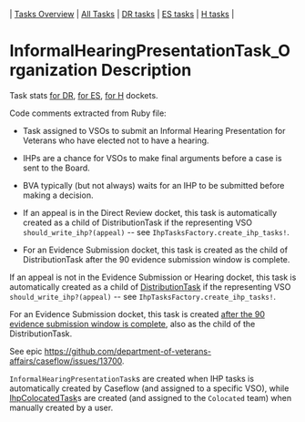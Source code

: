 | [Tasks Overview](tasks-overview.md) | [All Tasks](../alltasks.md) | [DR tasks](../docs-DR/tasklist.md) | [ES tasks](../docs-ES/tasklist.md) | [H tasks](../docs-H/tasklist.md) |

# InformalHearingPresentationTask_Organization Description

Task stats [for DR](../docs-DR/InformalHearingPresentationTask_Organization.md), [for ES](../docs-ES/InformalHearingPresentationTask_Organization.md), [for H](../docs-H/InformalHearingPresentationTask_Organization.md) dockets.

<!-- class_comments:begin -->
<!-- Do not modify within this block; modify associated rb file instead and run comments_to_descriptions.py. -->
Code comments extracted from Ruby file:
* Task assigned to VSOs to submit an Informal Hearing Presentation for Veterans who have elected not to have a hearing.
* IHPs are a chance for VSOs to make final arguments before a case is sent to the Board.
* BVA typically (but not always) waits for an IHP to be submitted before making a decision.
  
* If an appeal is in the Direct Review docket, this task is automatically created as a child of DistributionTask if the
  representing VSO `should_write_ihp?(appeal)` -- see `IhpTasksFactory.create_ihp_tasks!`.
  
* For an Evidence Submission docket, this task is created as the child of DistributionTask
  after the 90 evidence submission window is complete.
<!-- class_comments:end -->

If an appeal is not in the Evidence Submission or Hearing docket, this task is automatically created as a child of [DistributionTask](DistributionTask_Organization.md) if the representing VSO `should_write_ihp?(appeal)` -- see `IhpTasksFactory.create_ihp_tasks!`.

For an Evidence Submission docket, this task is created [after the 90 evidence submission window is complete](https://github.com/department-of-veterans-affairs/caseflow/blob/e82803c2cdb863b53ece9796ab1a2585739d1e5b/app/models/tasks/evidence_submission_window_task.rb#L13), also as the child of the DistributionTask.

See epic https://github.com/department-of-veterans-affairs/caseflow/issues/13700.

`InformalHearingPresentationTask`s are created when IHP tasks is automatically created by Caseflow (and assigned to a specific VSO), while [IhpColocatedTask](IhpColocatedTask_Organization.md)s are created (and assigned to the `Colocated` team) when manually created by a user.
